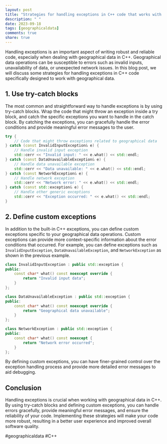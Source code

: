 ```yaml
---
layout: post
title: "Strategies for handling exceptions in C++ code that works with geographical data"
description: " "
date: 2023-09-18
tags: [geographicaldata]
comments: true
share: true
---
```


Handling exceptions is an important aspect of writing robust and reliable code, especially when dealing with geographical data in C++. Geographical data operations can be susceptible to errors such as invalid inputs, unavailability of data, or unexpected network issues. In this blog post, we will discuss some strategies for handling exceptions in C++ code specifically designed to work with geographical data.

## 1. Use try-catch blocks

The most common and straightforward way to handle exceptions is by using try-catch blocks. Wrap the code that might throw an exception inside a try block, and catch the specific exceptions you want to handle in the catch block. By catching the exceptions, you can gracefully handle the error conditions and provide meaningful error messages to the user.

```cpp
try {
    // Code that might throw exceptions related to geographical data
} catch (const InvalidInputException& e) {
    // Handle invalid input exception
    std::cerr << "Invalid input: " << e.what() << std::endl;
} catch (const DataUnavailableException& e) {
    // Handle data unavailable exception
    std::cerr << "Data unavailable: " << e.what() << std::endl;
} catch (const NetworkException& e) {
    // Handle network exception
    std::cerr << "Network error: " << e.what() << std::endl;
} catch (const std::exception& e) {
    // Handle other generic exceptions
    std::cerr << "Exception occurred: " << e.what() << std::endl;
}
```

## 2. Define custom exceptions

In addition to the built-in C++ exceptions, you can define custom exceptions specific to your geographical data operations. Custom exceptions can provide more context-specific information about the error conditions that occurred. For example, you can define exceptions such as `InvalidInputException`, `DataUnavailableException`, and `NetworkException` as shown in the previous example.

```cpp
class InvalidInputException : public std::exception {
public:
    const char* what() const noexcept override {
        return "Invalid input data";
    }
};

class DataUnavailableException : public std::exception {
public:
    const char* what() const noexcept override {
        return "Geographical data unavailable";
    }
};

class NetworkException : public std::exception {
public:
    const char* what() const noexcept {
        return "Network error occurred";
    }
};
```

By defining custom exceptions, you can have finer-grained control over the exception handling process and provide more detailed error messages to aid debugging.

## Conclusion

Handling exceptions is crucial when working with geographical data in C++. By using try-catch blocks and defining custom exceptions, you can handle errors gracefully, provide meaningful error messages, and ensure the reliability of your code. Implementing these strategies will make your code more robust, resulting in a better user experience and improved overall software quality.

#geographicaldata #C++